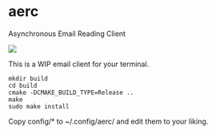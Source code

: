 # aerc

Asynchronous Email Reading Client

![](https://sr.ht/0_h3.png)

This is a WIP email client for your terminal.

    mkdir build
    cd build
    cmake -DCMAKE_BUILD_TYPE=Release ..
    make
    sudo make install

Copy config/* to ~/.config/aerc/ and edit them to your liking.
